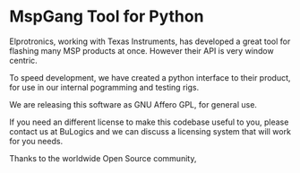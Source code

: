 # MspGang Tool for Python

Elprotronics, working with Texas Instruments, has developed a great tool for
flashing many MSP products at once.  However their API is very window centric.

To speed development, we have created a python interface to their product, for
use in our internal pogramming and testing rigs.

We are releasing this software as GNU Affero GPL, for general use. 

If you need an different license to make this codebase useful to you, please contact 
us at BuLogics and we can discuss a licensing system that will work for you needs. 

Thanks to the worldwide Open Source community, 
